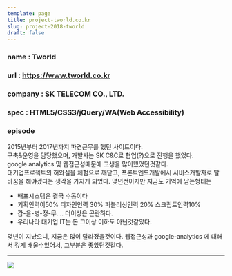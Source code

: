 ```yaml
---
template: page
title: project-tworld.co.kr
slug: project-2018-tworld
draft: false
---
```

### name : Tworld

### url : <https://www.tworld.co.kr>

### company : SK TELECOM CO., LTD. 

### spec : HTML5/CSS3/jQuery/WA(Web Accessibility)

### episode

2015년부터 2017년까지 파견근무를 했던 사이트이다.  
구축&운영을 담당했으며, 개발사는 SK C&C로 협업(?)으로 진행을 했었다.  
google analytics 및 웹접근성때문에 고생을 많이했었던것같다.   
대기업프로젝트의 허와실을 체험으로 깨닫고, 프론트엔드개발에서 서비스개발자로 탈바꿈을 해야겠다는 생각을 가지게 되었다. 
몇년전이지만 지금도 기억에 남는형태는

* 배포시스템은 결국 수동이다
* 기획인력이50% 디자인인력 30% 퍼블리싱인력 20% 스크립트인력10% 
* 갑-을-병-정-무....  더이상은 곤란하다.
* 우리나라 대기업 IT는 돈 그이상 이하도 아닌것같았다.

몇년이 지났으니, 지금은 많이 달라졌을것이다.
웹접근성과 google-analytics 에 대해서 깊게 배울수있어서, 그부분은 좋았던것같다. 

---
![](/media/project-tworld.png)
